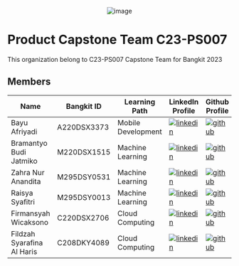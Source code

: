 <div align="center">
   
![image](https://github.com/TrashtoTreasure/.github/assets/134958727/7c077245-3d59-4b0a-b828-b0c27cbebc5c)

</div>

# Product Capstone Team C23-PS007
This organization belong to C23-PS007 Capstone Team for Bangkit 2023

## Members
<div align="center">

| Name | Bangkit ID   |  Learning Path | LinkedIn Profile   |   Github Profile   |
| ------------ | ------------ | ------------ | ------------ | ------------ |
| Bayu Afriyadi  |  A220DSX3373 |  Mobile Development | [![linkedin](https://img.shields.io/badge/linkedin-0A66C2?style=for-the-badge&logo=linkedin&logoColor=white)](https://www.linkedin.com/in/bayu-afriyadi-206741154/)  | [![github](https://img.shields.io/badge/GitHub-100000?style=for-the-badge&logo=github&logoColor=white)](https://github.com/bayuafriyadi5) |
| Bramantyo Budi Jatmiko  | M220DSX1515  |  Machine Learning |  [![linkedin](https://img.shields.io/badge/linkedin-0A66C2?style=for-the-badge&logo=linkedin&logoColor=white)](https://www.linkedin.com/in/bramantyobudijatmiko/) | [![github](https://img.shields.io/badge/GitHub-100000?style=for-the-badge&logo=github&logoColor=white)](https://github.com/) |
| Zahra Nur Anandita  | M295DSY0531  |  Machine Learning | [![linkedin](https://img.shields.io/badge/linkedin-0A66C2?style=for-the-badge&logo=linkedin&logoColor=white)](https://www.linkedin.com/in/zahrana/)  | [![github](https://img.shields.io/badge/GitHub-100000?style=for-the-badge&logo=github&logoColor=white)](https://github.com/) |
|  Raisya Syafitri | M295DSY0013  |  Machine Learning | [![linkedin](https://img.shields.io/badge/linkedin-0A66C2?style=for-the-badge&logo=linkedin&logoColor=white)](https://www.linkedin.com/in/raisya-syafitri-7aa23316a/)   | [![github](https://img.shields.io/badge/GitHub-100000?style=for-the-badge&logo=github&logoColor=white)](https://github.com/) |
|  Firmansyah Wicaksono | C220DSX2706  | Cloud Computing  | [![linkedin](https://img.shields.io/badge/linkedin-0A66C2?style=for-the-badge&logo=linkedin&logoColor=white)](https://www.linkedin.com/in/firmansyah-wicaksono/)  | [![github](https://img.shields.io/badge/GitHub-100000?style=for-the-badge&logo=github&logoColor=white)](https://github.com/firmansyw30) |
|  Fildzah Syarafina Al Haris |  C208DKY4089 | Cloud Computing  | [![linkedin](https://img.shields.io/badge/linkedin-0A66C2?style=for-the-badge&logo=linkedin&logoColor=white)](https://www.linkedin.com/in/fildzah-syarafina/) | [![github](https://img.shields.io/badge/GitHub-100000?style=for-the-badge&logo=github&logoColor=white)](https://github.com/) |

</div>


